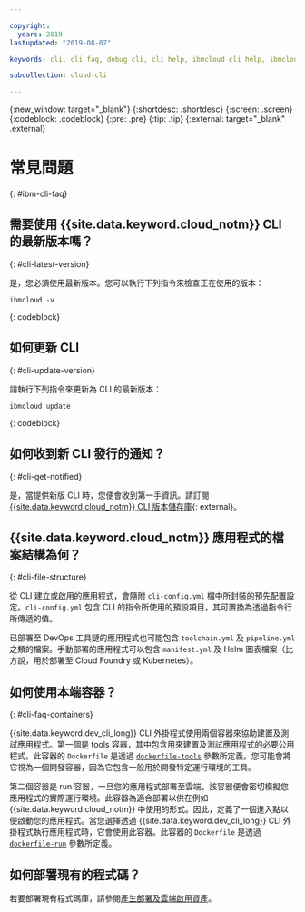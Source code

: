 ```yaml
---

copyright:
  years: 2019
lastupdated: "2019-08-07"

keywords: cli, cli faq, debug cli, cli help, ibmcloud cli help, ibmcloud help

subcollection: cloud-cli

---
```


{:new_window: target="_blank"}
{:shortdesc: .shortdesc}
{:screen: .screen}
{:codeblock: .codeblock}
{:pre: .pre}
{:tip: .tip}
{:external: target="_blank" .external}

# 常見問題
{: #ibm-cli-faq}

## 需要使用 {{site.data.keyword.cloud_notm}} CLI 的最新版本嗎？
{: #cli-latest-version}

是，您必須使用最新版本。您可以執行下列指令來檢查正在使用的版本：

```
ibmcloud -v
```
{: codeblock}

## 如何更新 CLI
{: #cli-update-version}

請執行下列指令來更新為 CLI 的最新版本：

```
ibmcloud update
```
{: codeblock}

## 如何收到新 CLI 發行的通知？
{: #cli-get-notified}

是，當提供新版 CLI 時，您便會收到第一手資訊。請訂閱 [{{site.data.keyword.cloud_notm}} CLI 版本儲存庫](https://github.com/IBM-Cloud/ibm-cloud-cli-release/releases/){: external}。

## {{site.data.keyword.cloud_notm}} 應用程式的檔案結構為何？
{: #cli-file-structure}

從 CLI 建立或啟用的應用程式，會隨附 `cli-config.yml` 檔中所封裝的預先配置設定。`cli-config.yml` 包含 CLI 的指令所使用的預設項目，其可置換為透過指令行所傳遞的值。

已部署至 DevOps 工具鏈的應用程式也可能包含 `toolchain.yml` 及 `pipeline.yml` 之類的檔案。手動部署的應用程式可以包含 `manifest.yml` 及 Helm 圖表檔案（比方說，用於部署至 Cloud Foundry 或 Kubernetes）。

## 如何使用本端容器？
{: #cli-faq-containers}

{{site.data.keyword.dev_cli_long}} CLI 外掛程式使用兩個容器來協助建置及測試應用程式。第一個是 tools 容器，其中包含用來建置及測試應用程式的必要公用程式。此容器的 `Dockerfile` 是透過 [`dockerfile-tools`](/docs/cli/idt?topic=cloud-cli-idt-cli#command-parameters) 參數所定義。您可能會將它視為一個開發容器，因為它包含一般用於開發特定運行環境的工具。

第二個容器是 run 容器，一旦您的應用程式部署至雲端，該容器便會密切模擬您應用程式的實際運行環境。此容器為適合部署以供在例如 {{site.data.keyword.cloud_notm}} 中使用的形式。因此，定義了一個進入點以便啟動您的應用程式。當您選擇透過 {{site.data.keyword.dev_cli_long}} CLI 外掛程式執行應用程式時，它會使用此容器。此容器的 `Dockerfile` 是透過 [`dockerfile-run`](/docs/cli/idt?topic=cloud-cli-idt-cli#run) 參數所定義。

## 如何部署現有的程式碼？

若要部署現有程式碼庫，請參閱[產生部署及雲端啟用資產](/docs/apps?topic=creating-apps-create-deploy-app-cli#byoc-cli)。

